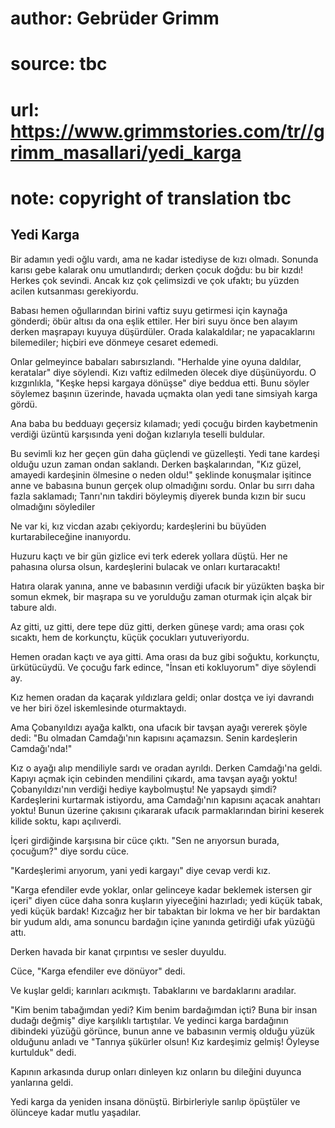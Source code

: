 # author: Gebrüder Grimm
# source: tbc
# url: https://www.grimmstories.com/tr//grimm_masallari/yedi_karga
# note: copyright of translation tbc

## Yedi Karga 

Bir adamın yedi oğlu vardı, ama ne kadar istediyse de kızı olmadı.
Sonunda karısı gebe kalarak onu umutlandırdı; derken çocuk doğdu: bu bir
kızdı! Herkes çok sevindi. Ancak kız çok çelimsizdi ve çok ufaktı; bu
yüzden acilen kutsanması gerekiyordu.

Babası hemen oğullarından birini vaftiz suyu getirmesi için kaynağa
gönderdi; öbür altısı da ona eşlik ettiler. Her biri suyu önce ben
alayım derken maşrapayı kuyuya düşürdüler. Orada kalakaldılar; ne
yapacaklarını bilemediler; hiçbiri eve dönmeye cesaret edemedi.

Onlar gelmeyince babaları sabırsızlandı. "Herhalde yine oyuna daldılar,
keratalar" diye söylendi. Kızı vaftiz edilmeden ölecek diye
düşünüyordu. O kızgınlıkla, "Keşke hepsi kargaya dönüşse" diye beddua
etti. Bunu söyler söylemez başının üzerinde, havada uçmakta olan yedi
tane simsiyah karga gördü.

Ana baba bu bedduayı geçersiz kılamadı; yedi çocuğu birden kaybetmenin
verdiği üzüntü karşısında yeni doğan kızlarıyla teselli buldular.

Bu sevimli kız her geçen gün daha güçlendi ve güzelleşti. Yedi tane
kardeşi olduğu uzun zaman ondan saklandı. Derken başkalarından, "Kız
güzel, amayedi kardeşinin ölmesine o neden oldu!" şeklinde konuşmalar
işitince anne ve babasına bunun gerçek olup olmadığını sordu. Onlar bu
sırrı daha fazla saklamadı; Tanrı'nın takdiri böyleymiş diyerek bunda
kızın bir sucu olmadığını söylediler

Ne var ki, kız vicdan azabı çekiyordu; kardeşlerini bu büyüden
kurtarabileceğine inanıyordu.

Huzuru kaçtı ve bir gün gizlice evi terk ederek yollara düştü. Her ne
pahasına olursa olsun, kardeşlerini bulacak ve onları kurtaracaktı!

Hatıra olarak yanına, anne ve babasının verdiği ufacık bir yüzükten
başka bir somun ekmek, bir maşrapa su ve yorulduğu zaman oturmak için
alçak bir tabure aldı.

Az gitti, uz gitti, dere tepe düz gitti, derken güneşe vardı; ama orası
çok sıcaktı, hem de korkunçtu, küçük çocukları yutuveriyordu.

Hemen oradan kaçtı ve aya gitti. Ama orası da buz gibi soğuktu,
korkunçtu, ürkütücüydü. Ve çocuğu fark edince, "İnsan eti kokluyorum"
diye söylendi ay.

Kız hemen oradan da kaçarak yıldızlara geldi; onlar dostça ve iyi
davrandı ve her biri özel iskemlesinde oturmaktaydı.

Ama Çobanyıldızı ayağa kalktı, ona ufacık bir tavşan ayağı vererek şöyle
dedi: "Bu olmadan Camdağı'nın kapısını açamazsın. Senin kardeşlerin
Camdağı'nda!"

Kız o ayağı alıp mendiliyle sardı ve oradan ayrıldı. Derken Camdağı'na
geldi. Kapıyı açmak için cebinden mendilini çıkardı, ama tavşan ayağı
yoktu! Çobanyıldızı'nın verdiği hediye kaybolmuştu! Ne yapsaydı şimdi?
Kardeşlerini kurtarmak istiyordu, ama Camdağı'nın kapısını açacak
anahtarı yoktu! Bunun üzerine çakısını çıkararak ufacık parmaklarından
birini keserek kilide soktu, kapı açılıverdi.

İçeri girdiğinde karşısına bir cüce çıktı. "Sen ne arıyorsun burada,
çocuğum?" diye sordu cüce.

"Kardeşlerimi arıyorum, yani yedi kargayı" diye cevap verdi kız.

"Karga efendiler evde yoklar, onlar gelinceye kadar beklemek istersen
gir içeri" diyen cüce daha sonra kuşların yiyeceğini hazırladı; yedi
küçük tabak, yedi küçük bardak! Kızcağız her bir tabaktan bir lokma ve
her bir bardaktan bir yudum aldı, ama sonuncu bardağın içine yanında
getirdiği ufak yüzüğü attı.

Derken havada bir kanat çırpıntısı ve sesler duyuldu.

Cüce, "Karga efendiler eve dönüyor" dedi.

Ve kuşlar geldi; karınları acıkmıştı. Tabaklarını ve bardaklarını
aradılar.

"Kim benim tabağımdan yedi? Kim benim bardağımdan içti? Buna bir insan
dudağı değmiş" diye karşılıklı tartıştılar. Ve yedinci karga bardağının
dibindeki yüzüğü görünce, bunun anne ve babasının vermiş olduğu yüzük
olduğunu anladı ve "Tanrıya şükürler olsun! Kız kardeşimiz gelmiş!
Öyleyse kurtulduk" dedi.

Kapının arkasında durup onları dinleyen kız onların bu dileğini duyunca
yanlarına geldi.

Yedi karga da yeniden insana dönüştü. Birbirleriyle sarılıp öpüştüler ve
ölünceye kadar mutlu yaşadılar.
